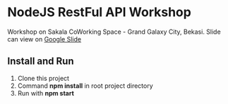 # NodeJS RestFul API Workshop

Workshop on Sakala CoWorking Space - Grand Galaxy City, Bekasi.  Slide can view on [Google Slide](https://docs.google.com/presentation/d/e/2PACX-1vR0tQRKgOGB_9rf9py1rzJSCMr6IPtVkz1j6bGNWLihepWRlI4FUi86FLqIX4M3lBfeyvLxklGHkay0/pub?start=false&loop=true&delayms=10000&slide=id.gc6f80d1ff_0_66)


## Install and Run

 1. Clone this project
 2. Command **npm install** in root project directory
 3. Run with **npm start**
